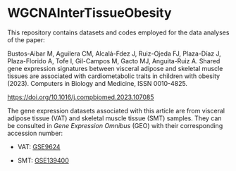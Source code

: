 # WGCNAInterTissueObesity

This repository contains datasets and codes employed for the data analyses of the paper:

Bustos-Aibar M, Aguilera CM, Alcalá-Fdez J, Ruiz-Ojeda FJ, Plaza-Díaz J, Plaza-Florido A, Tofe I, Gil-Campos M, Gacto MJ, Anguita-Ruiz A. Shared gene expression signatures between visceral adipose and skeletal muscle tissues are associated with cardiometabolic traits in children with obesity (2023). Computers in Biology and Medicine, ISSN 0010-4825. 

https://doi.org/10.1016/j.compbiomed.2023.107085

The gene expression datasets associated with this article are from visceral adipose tissue (VAT) and skeletal muscle tissue (SMT) samples. 
They can be consulted in *Gene Expression Omnibus* (GEO) with their corresponding accession number:

- VAT: [GSE9624](https://www.ncbi.nlm.nih.gov/geo/query/acc.cgi?acc=GSE9624)

- SMT: [GSE139400](https://www.ncbi.nlm.nih.gov/geo/query/acc.cgi?acc=GSE139400)
